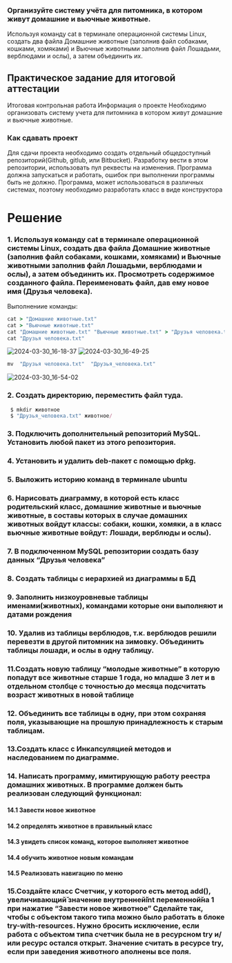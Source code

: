 ### Организуйте систему учёта для питомника, в котором живут домашние и вьючные животные. 
Используя команду cat в терминале операционной системы Linux, создать два файла Домашние животные (заполнив файл собаками, кошками, хомяками) и Вьючные животными заполнив файл Лошадьми, верблюдами и ослы), а затем объединить их.

## Практическое задание для итоговой аттестации
Итоговая контрольная работа
Информация о проекте
Необходимо организовать систему учета для питомника в котором живут
домашние и вьючные животные.
### Как сдавать проект
Для сдачи проекта необходимо создать отдельный общедоступный репозиторий(Github, gitlub, или Bitbucket). Разработку вести в этом репозитории, использовать пул реквесты на изменения. 
Программа должна запускаться и работать, ошибок при выполнении программы быть не должно.
Программа, может использоваться в различных системах, поэтому необходимо разработать класс в виде конструктора

# Решение

### 1. Используя команду cat в терминале операционной системы Linux, создать два файла Домашние животные (заполнив файл собаками, кошками, хомяками) и Вьючные животными заполнив файл Лошадьми, верблюдами и ослы), а затем объединить их. Просмотреть содержимое созданного файла. Переименовать файл, дав ему новое имя (Друзья человека).

Выполнениие команды:

``` ruby
cat > "Домашние животные.txt"
cat > "Вьючные животные.txt"
cat "Домашние животные.txt" "Вьючные животные.txt" > "Друзья человека.txt"
cat "Друзья человека.txt"
```
![2024-03-30_16-18-37](https://github.com/Vlad100001/-/assets/132137476/9709e114-ba52-4295-9c05-d3bd71b0f465)
![2024-03-30_16-49-25](https://github.com/Vlad100001/-/assets/132137476/882779b0-74f8-4f63-8ece-e2bb4becb1f5)

```ruby
mv  "Друзья человека.txt"  "Друзья_человека.txt"
```
![2024-03-30_16-54-02](https://github.com/Vlad100001/-/assets/132137476/b983fda7-ceb0-46bd-9da9-eeb13fb84389)

### 2. Создать директорию, переместить файл туда.

```ruby
 $ mkdir животное
 $ "Друзья_человека.txt" животное/
```

### 3. Подключить дополнительный репозиторий MySQL. Установить любой пакет из этого репозитория.

### 4. Установить и удалить deb-пакет с помощью dpkg.

### 5. Выложить историю команд в терминале ubuntu

### 6. Нарисовать диаграмму, в которой есть класс родительский класс, домашние животные и вьючные животные, в составы которых в случае домашних животных войдут классы: собаки, кошки, хомяки, а в класс вьючные животные войдут: Лошади, верблюды и ослы).

### 7. В подключенном MySQL репозитории создать базу данных “Друзья человека”

### 8. Создать таблицы с иерархией из диаграммы в БД

### 9. Заполнить низкоуровневые таблицы именами(животных), командами которые они выполняют и датами рождения

### 10. Удалив из таблицы верблюдов, т.к. верблюдов решили перевезти в другой питомник на зимовку. Объединить таблицы лошади, и ослы в одну таблицу.

### 11.Создать новую таблицу “молодые животные” в которую попадут все животные старше 1 года, но младше 3 лет и в отдельном столбце с точностью до месяца подсчитать возраст животных в новой таблице 

### 12. Объединить все таблицы в одну, при этом сохраняя поля, указывающие на прошлую принадлежность к старым таблицам.

### 13.Создать класс с Инкапсуляцией методов и наследованием по диаграмме.

### 14. Написать программу, имитирующую работу реестра домашних животных. В программе должен быть реализован следующий функционал:

#### 14.1 Завести новое животное

#### 14.2 определять животное в правильный класс

#### 14.3 увидеть список команд, которое выполняет животное

#### 14.4 обучить животное новым командам

#### 14.5 Реализовать навигацию по меню

### 15.Создайте класс Счетчик, у которого есть метод add(), увеличивающий̆ значение внутренней̆int переменной̆на 1 при нажатие “Завести новое животное” Сделайте так, чтобы с объектом такого типа можно было работать в блоке try-with-resources. Нужно бросить исключение, если работа с объектом типа счетчик была не в ресурсном try и/или ресурс остался открыт. Значение считать в ресурсе try, если при заведения животного аполнены все поля.
